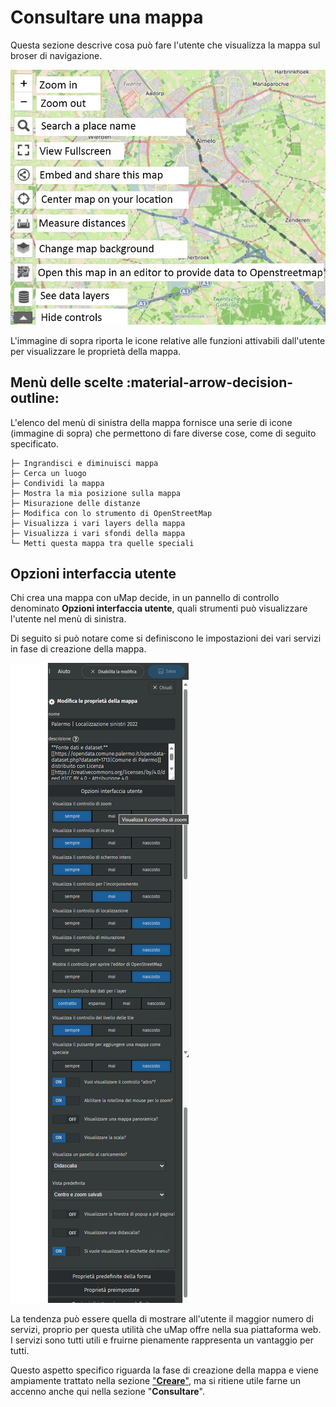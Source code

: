 # Consultare una mappa

Questa sezione descrive cosa può fare l'utente che visualizza la mappa sul broser di navigazione.

![docs/img/umap-consultazione.jpg](https://raw.githubusercontent.com/opendatasicilia/guida-umap/main/docs/img/umap-consultazione.jpg)

L'immagine di sopra riporta le icone relative alle funzioni attivabili dall'utente per visualizzare le proprietà della mappa.

## Menù delle scelte :material-arrow-decision-outline:

L'elenco del menù di sinistra della mappa fornisce una serie di icone (immagine di sopra) che permettono di fare diverse cose, come di seguito specificato.

```
├─ Ingrandisci e diminuisci mappa
├─ Cerca un luogo
├─ Condividi la mappa
├─ Mostra la mia posizione sulla mappa
├─ Misurazione delle distanze
├─ Modifica con lo strumento di OpenStreetMap
├─ Visualizza i vari layers della mappa
├─ Visualizza i vari sfondi della mappa
└─ Metti questa mappa tra quelle speciali
```


## Opzioni interfaccia utente

Chi crea una mappa con uMap decide, in un pannello di controllo denominato **Opzioni interfaccia utente**, quali strumenti può visualizzare l'utente nel menù di sinistra.

Di seguito si può notare come si definiscono le impostazioni dei vari servizi in fase di creazione della mappa.

![](https://raw.githubusercontent.com/opendatasicilia/guida-umap/main/docs/img/opzioni-interfaccia-utente.PNG)

La tendenza può essere quella di mostrare all'utente il maggior numero di servizi, proprio per questa utilità che uMap offre nella sua piattaforma web. I servizi sono tutti utili e fruirne pienamente rappresenta un vantaggio per tutti.

Questo aspetto specifico riguarda la fase di creazione della mappa e viene ampiamente trattato nella sezione ["**Creare**"](https://opendatasicilia.github.io/guida-umap/creare/), ma si ritiene utile farne un accenno anche qui nella sezione "**Consultare**".
